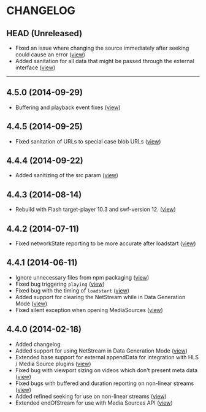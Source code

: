 CHANGELOG
=========

## HEAD (Unreleased)
* Fixed an issue where changing the source immediately after seeking could cause an error ([view](https://github.com/videojs/video-js-swf/pull/125))
* Added sanitation for all data that might be passed through the external interface ([view](https://github.com/videojs/video-js-swf/pull/127))

--------------------

## 4.5.0 (2014-09-29)
* Buffering and playback event fixes ([view](https://github.com/videojs/video-js-swf/pull/122))

## 4.4.5 (2014-09-25)
* Fixed sanitation of URLs to special case blob URLs ([view](https://github.com/videojs/video-js-swf/pull/121))

## 4.4.4 (2014-09-22)
* Added sanitizing of the src param ([view](https://github.com/videojs/video-js-swf/pull/120))

## 4.4.3 (2014-08-14)
* Rebuild with Flash target-player 10.3 and swf-version 12. ([view](https://github.com/videojs/video-js-swf/issues/113))

## 4.4.2 (2014-07-11)
* Fixed networkState reporting to be more accurate after loadstart ([view](https://github.com/videojs/video-js-swf/pull/106))

## 4.4.1 (2014-06-11)
* Ignore unnecessary files from npm packaging ([view](https://github.com/videojs/video-js-swf/pull/87))
* Fixed bug triggering `playing` ([view](https://github.com/videojs/video-js-swf/pull/90))
* Fixed bug with the timing of `loadstart` ([view](https://github.com/videojs/video-js-swf/pull/93))
* Added support for clearing the NetStream while in Data Generation Mode ([view](https://github.com/videojs/video-js-swf/pull/93))
* Fixed silent exception when opening MediaSources ([view](https://github.com/videojs/video-js-swf/pull/97))

## 4.4.0 (2014-02-18)
* Added changelog
* Added support for using NetStream in Data Generation Mode ([view](https://github.com/videojs/video-js-swf/pull/80))
* Extended base support for external appendData for integration with HLS / Media Source plugins ([view](https://github.com/videojs/video-js-swf/pull/80))
* Fixed bug with viewport sizing on videos which don't present meta data ([view](https://github.com/videojs/video-js-swf/pull/80))
* Fixed bugs with buffered and duration reporting on non-linear streams ([view](https://github.com/videojs/video-js-swf/pull/80))
* Added refined seeking for use on non-linear streams ([view](https://github.com/videojs/video-js-swf/pull/80))
* Extended endOfStream for use with Media Sources API ([view](https://github.com/videojs/video-js-swf/pull/80))

